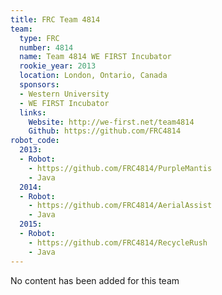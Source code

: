 ```yaml
---
title: FRC Team 4814
team:
  type: FRC
  number: 4814
  name: Team 4814 WE FIRST Incubator
  rookie_year: 2013
  location: London, Ontario, Canada
  sponsors:
  - Western University
  - WE FIRST Incubator
  links:
    Website: http://we-first.net/team4814
    Github: https://github.com/FRC4814
robot_code:
  2013:
  - Robot:
    - https://github.com/FRC4814/PurpleMantis
    - Java
  2014:
  - Robot:
    - https://github.com/FRC4814/AerialAssist
    - Java
  2015:
  - Robot:
    - https://github.com/FRC4814/RecycleRush
    - Java
---
```


No content has been added for this team